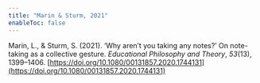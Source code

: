 ```yaml
---
title: "Marin & Sturm, 2021"
enableToc: false
---
```


Marin, L., & Sturm, S. (2021). ‘Why aren’t you taking any notes?’ On note-taking as a collective gesture. *Educational Philosophy and Theory*, *53*(13), 1399–1406. [https://doi.org/10.1080/00131857.2020.1744131](https://doi.org/10.1080/00131857.2020.1744131)
